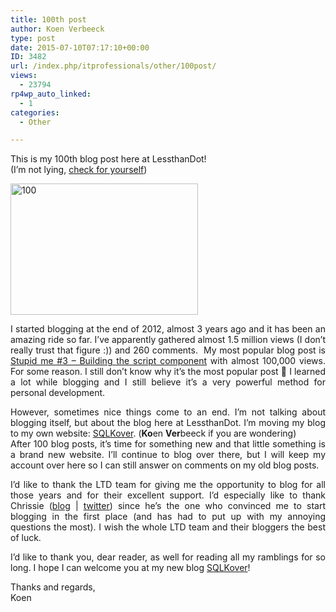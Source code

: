 ```yaml
---
title: 100th post
author: Koen Verbeeck
type: post
date: 2015-07-10T07:17:10+00:00
ID: 3482
url: /index.php/itprofessionals/other/100post/
views:
  - 23794
rp4wp_auto_linked:
  - 1
categories:
  - Other

---
```

<p style="text-align: justify">
  This is my 100th blog post here at LessthanDot!<br /> (I&#8217;m not lying, <a href="/index.php/author/koenverbeeck/">check for yourself</a>)
</p>

<p style="text-align: justify">
  <a href="/wp-content/uploads/2015/07/100.jpg"><img class="alignnone wp-image-3483 size-medium" src="/wp-content/uploads/2015/07/100-300x210.jpg" alt="100" width="300" height="210" srcset="/wp-content/uploads/2015/07/100-300x210.jpg 300w, /wp-content/uploads/2015/07/100-1024x718.jpg 1024w, /wp-content/uploads/2015/07/100.jpg 1600w" sizes="(max-width: 300px) 100vw, 300px" /></a>
</p>

<p style="text-align: justify">
  I started blogging at the end of 2012, almost 3 years ago and it has been an amazing ride so far. I&#8217;ve apparently gathered almost 1.5 million views (I don&#8217;t really trust that figure :)) and 260 comments.  My most popular blog post is <a href="/index.php/datamgmt/ssis/stupid-me-3-building-the/">Stupid me #3 – Building the script component</a> with almost 100,000 views. For some reason. I still don&#8217;t know why it&#8217;s the most popular post 🙂 I learned a lot while blogging and I still believe it&#8217;s a very powerful method for personal development.
</p>

<p style="text-align: justify">
  However, sometimes nice things come to an end. I&#8217;m not talking about blogging itself, but about the blog here at LessthanDot. I&#8217;m moving my blog to my own website: <a href="http://sqlkover.com/">SQLKover</a>. (<strong>Ko</strong>en <strong>Ver</strong>beeck if you are wondering)<br /> After 100 blog posts, it&#8217;s time for something new and that little something is a brand new website. I&#8217;ll continue to blog over there, but I will keep my account over here so I can still answer on comments on my old blog posts.
</p>

<p style="text-align: justify">
  I&#8217;d like to thank the LTD team for giving me the opportunity to blog for all those years and for their excellent support. I&#8217;d especially like to thank Chrissie (<a href="/index.php/author/chrissie1/">blog</a> | <a href="https://twitter.com/chrissie1">twitter</a>) since he&#8217;s the one who convinced me to start blogging in the first place (and has had to put up with my annoying questions the most). I wish the whole LTD team and their bloggers the best of luck.
</p>

<p style="text-align: justify">
  I&#8217;d like to thank you, dear reader, as well for reading all my ramblings for so long. I hope I can welcome you at my new blog <a href="http://sqlkover.com/">SQLKover</a>!
</p>

<p style="text-align: justify">
  Thanks and regards,<br /> Koen
</p>